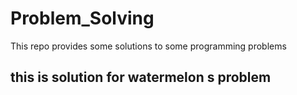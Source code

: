 # Problem_Solving
This repo provides some solutions to some programming problems
  ## this is solution for watermelon s problem
